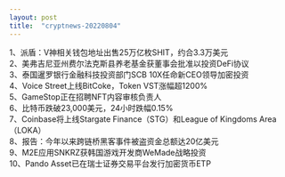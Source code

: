 ```yaml
---
layout: post
title:  "cryptnews-20220804"
---
```

1、派盾：V神相关钱包地址出售25万亿枚SHIT，约合3.3万美元  
2、美弗吉尼亚州费尔法克斯县养老基金获董事会批准以投资DeFi协议  
3、泰国暹罗银行金融科技投资部门SCB 10X任命新CEO领导加密投资  
4、Voice Street上线BitCoke，Token VST涨幅超1200%  
5、GameStop正在招聘NFT内容审核负责人  
6、比特币跌破23,000美元，24小时跌幅0.15%  
7、Coinbase将上线Stargate Finance（STG）和League of Kingdoms Area（LOKA）  
8、报告：今年以来跨链桥黑客事件被盗资金总额达20亿美元  
9、M2E应用SNKRZ获韩国游戏开发商WeMade战略投资  
10、Pando Asset已在瑞士证券交易平台发行加密货币ETP  

